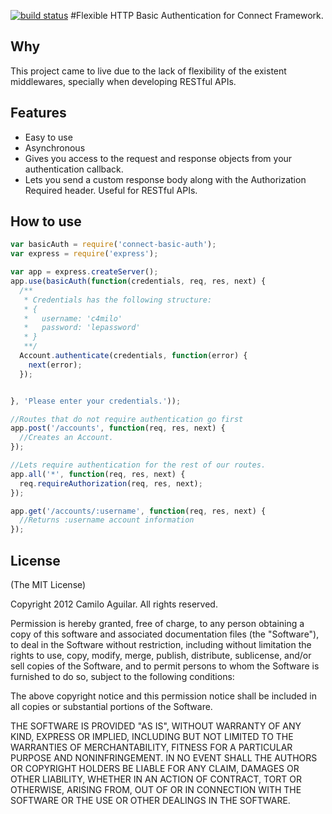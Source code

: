 [![build status](https://secure.travis-ci.org/c4milo/connect-basic-auth.png)](http://travis-ci.org/c4milo/connect-basic-auth)
#Flexible HTTP Basic Authentication for Connect Framework.

## Why
This project came to live due to the lack of flexibility of the existent middlewares, specially 
when developing RESTful APIs.

## Features
* Easy to use
* Asynchronous
* Gives you access to the request and response objects from your authentication callback.
* Lets you send a custom response body along with the Authorization Required header. Useful for RESTful APIs.

## How to use

```javascript
var basicAuth = require('connect-basic-auth');
var express = require('express');

var app = express.createServer();
app.use(basicAuth(function(credentials, req, res, next) {
  /**
   * Credentials has the following structure: 
   * {
   *   username: 'c4milo'
   *   password: 'lepassword'
   * }
   **/
  Account.authenticate(credentials, function(error) {
    next(error);
  });


}, 'Please enter your credentials.'));

//Routes that do not require authentication go first
app.post('/accounts', function(req, res, next) {
  //Creates an Account.
});

//Lets require authentication for the rest of our routes.
app.all('*', function(req, res, next) {
  req.requireAuthorization(req, res, next);
});

app.get('/accounts/:username', function(req, res, next) {
  //Returns :username account information
});

```

## License
(The MIT License)

Copyright 2012 Camilo Aguilar. All rights reserved.

Permission is hereby granted, free of charge, to any person obtaining a copy of this software and associated documentation files (the "Software"), to deal in the Software without restriction, including without limitation the rights to use, copy, modify, merge, publish, distribute, sublicense, and/or sell copies of the Software, and to permit persons to whom the Software is furnished to do so, subject to the following conditions:

The above copyright notice and this permission notice shall be included in all copies or substantial portions of the Software.

THE SOFTWARE IS PROVIDED "AS IS", WITHOUT WARRANTY OF ANY KIND, EXPRESS OR IMPLIED, INCLUDING BUT NOT LIMITED TO THE WARRANTIES OF MERCHANTABILITY, FITNESS FOR A PARTICULAR PURPOSE AND NONINFRINGEMENT. IN NO EVENT SHALL THE AUTHORS OR COPYRIGHT HOLDERS BE LIABLE FOR ANY CLAIM, DAMAGES OR OTHER LIABILITY, WHETHER IN AN ACTION OF CONTRACT, TORT OR OTHERWISE, ARISING FROM, OUT OF OR IN CONNECTION WITH THE SOFTWARE OR THE USE OR OTHER DEALINGS IN THE SOFTWARE.